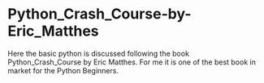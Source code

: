 # Python_Crash_Course-by-Eric_Matthes
Here the basic python is discussed following the book Python_Crash_Course by Eric Matthes. For me it is one of the best book in market for the Python Beginners.
